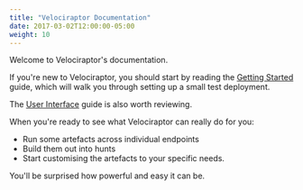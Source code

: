 ```yaml
---
title: "Velociraptor Documentation"
date: 2017-03-02T12:00:00-05:00
weight: 10
---
```


Welcome to Velociraptor's documentation.

If you're new to Velociraptor, you should start by reading the
[Getting Started](./getting-started) guide, which will walk you
through setting up a small test deployment.

The [User Interface](./user-interface) guide is also worth reviewing.

<!--
For some ideas on how Velociraptor can help you, visit the [Use Cases](./use_cases) section.
-->

When you're ready to see what Velociraptor can really do for you:

* Run some artefacts across individual endpoints
* Build them out into hunts
* Start customising the artefacts to your specific needs.

You'll be surprised how powerful and easy it can be.
